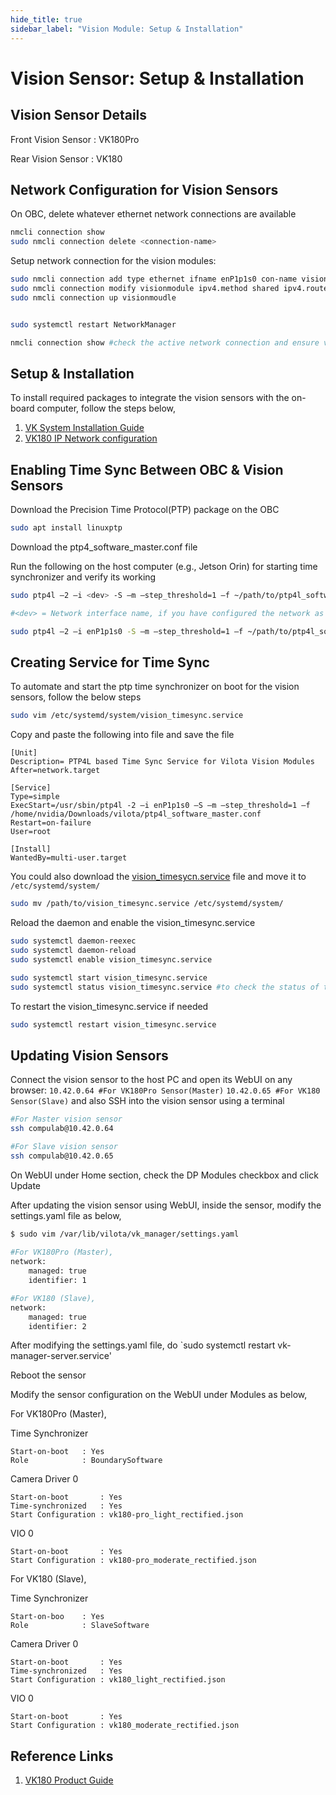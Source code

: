 ```yaml
---
hide_title: true
sidebar_label: "Vision Module: Setup & Installation"
---
```

# Vision Sensor: Setup & Installation 

 

## Vision Sensor Details 

Front Vision Sensor : VK180Pro

Rear Vision Sensor  : VK180

## Network Configuration for Vision Sensors

On OBC, delete whatever ethernet network connections are available

```bash
nmcli connection show
sudo nmcli connection delete <connection-name>
```

Setup network connection for the vision modules:
```bash
sudo nmcli connection add type ethernet ifname enP1p1s0 con-name visionmoudle
sudo nmcli connection modify visionmodule ipv4.method shared ipv4.routes 239.0.0.0/24 ipv4.route-metric 1
sudo nmcli connection up visionmoudle


sudo systemctl restart NetworkManager

nmcli connection show #check the active network connection and ensure visionmodule is active
```

## Setup & Installation

To install required packages to integrate the vision sensors with the on-board computer, follow the steps below,

1. [VK System Installation Guide](https://docs.vilota.ai/s/dp180p-product-guide/doc/vk-system-installation-guide-GG408GGuTj)
2. [VK180 IP Network configuration](https://docs.vilota.ai/s/dp180p-product-guide/doc/dp180-ip-network-configuration-1y1YvvDrlY)

## Enabling Time Sync Between OBC & Vision Sensors

Download the Precision Time Protocol(PTP) package on the OBC

```bash
sudo apt install linuxptp
```

<!-- Download the ptp4_software_master.conf file under `~/Downloads/vilota/`

Run the following on the host computer (e.g., Jetson Orin) for starting time synchronizer and verify its working

```bash
sudo ptp4l –2 –i <dev> -S –m –step_threshold=1 –f ~/Downloads/vilota/ptp4l_software_master.conf

#<dev> = Network interface name, if you have configured the network as provided above, then <dev> should be replaced with enP1p1s0

sudo ptp4l –2 –i enP1p1s0 -S –m –step_threshold=1 –f ~/Downloads/vilota/ptp4l_software_master.conf -->

Download the ptp4_software_master.conf file

Run the following on the host computer (e.g., Jetson Orin) for starting time synchronizer and verify its working

```bash
sudo ptp4l –2 –i <dev> -S –m –step_threshold=1 –f ~/path/to/ptp4l_software_master.conf

#<dev> = Network interface name, if you have configured the network as provided above, then <dev> should be replaced with enP1p1s0

sudo ptp4l –2 –i enP1p1s0 -S –m –step_threshold=1 –f ~/path/to/ptp4l_software_master.conf
```
## Creating Service for Time Sync

To automate and start the ptp time synchronizer on boot for the vision sensors, follow the below steps

```bash
sudo vim /etc/systemd/system/vision_timesync.service
```
Copy and paste the following into file and save the file

```
[Unit]
Description= PTP4L based Time Sync Service for Vilota Vision Modules
After=network.target

[Service]
Type=simple
ExecStart=/usr/sbin/ptp4l -2 –i enP1p1s0 –S –m –step_threshold=1 –f /home/nvidia/Downloads/vilota/ptp4l_software_master.conf
Restart=on-failure
User=root

[Install]
WantedBy=multi-user.target
```
You could also download the [vision_timesycn.service](https://tlab-uav.github.io/tech-details/downloads/aira/vision_timesync.service) file and move it to `/etc/systemd/system/`

```bash
sudo mv /path/to/vision_timesync.service /etc/systemd/system/
```

Reload the daemon and enable the vision_timesync.service 

```bash
sudo systemctl daemon-reexec
sudo systemctl daemon-reload
sudo systemctl enable vision_timesync.service

sudo systemctl start vision_timesync.service
sudo systemctl status vision_timesync.service #to check the status of the time synchronizer for the vision modules
```
To restart the vision_timesync.service if needed
```bash
sudo systemctl restart vision_timesync.service
```

## Updating Vision Sensors

Connect the vision sensor to the host PC and open its WebUI on any browser: `10.42.0.64 #For VK180Pro Sensor(Master)` `10.42.0.65 #For VK180 Sensor(Slave)` and also SSH into the vision sensor using a terminal

```bash
#For Master vision sensor
ssh compulab@10.42.0.64

#For Slave vision sensor
ssh compulab@10.42.0.65
```

On WebUI under Home section, check the DP Modules checkbox and click Update

After updating the vision sensor using WebUI, inside the sensor, modify the settings.yaml file as below,

```bash
$ sudo vim /var/lib/vilota/vk_manager/settings.yaml 
 
#For VK180Pro (Master), 
network: 
    managed: true 
    identifier: 1 

#For VK180 (Slave), 
network:
    managed: true 
    identifier: 2 
```

After modifying the settings.yaml file, do `sudo systemctl restart vk-manager-server.service'

Reboot the sensor

Modify the sensor configuration on the WebUI under Modules as below,

For VK180Pro (Master), 

Time Synchronizer 

    Start-on-boot   : Yes 
    Role            : BoundarySoftware 

Camera Driver 0 

    Start-on-boot       : Yes  
    Time-synchronized   : Yes 
    Start Configuration : vk180-pro_light_rectified.json 

VIO 0 

    Start-on-boot       : Yes 
    Start Configuration : vk180-pro_moderate_rectified.json 

For VK180 (Slave),

Time Synchronizer 

    Start-on-boo    : Yes 
    Role            : SlaveSoftware 

Camera Driver 0 

    Start-on-boot       : Yes 
    Time-synchronized   : Yes 
    Start Configuration : vk180_light_rectified.json 

VIO 0 

    Start-on-boot       : Yes 
    Start Configuration : vk180_moderate_rectified.json 


## Reference Links

1. [VK180 Product Guide](https://docs.vilota.ai/s/dp180p-product-guide/doc/dp180-ip-product-guide-CJMUAK7txH)
